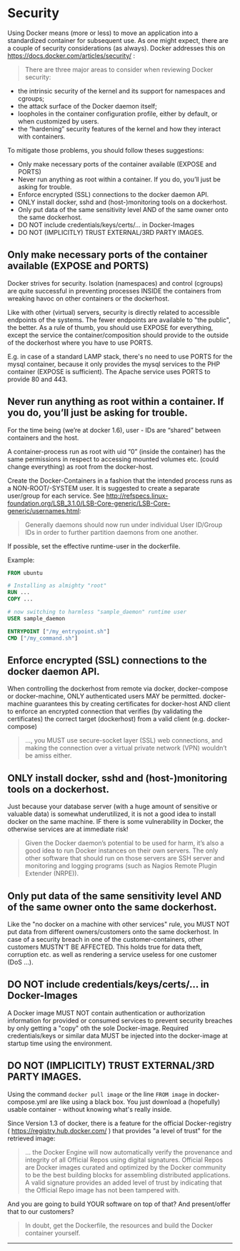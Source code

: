 Security
========

Using Docker means (more or less) to move an application into a standardized container for subsequent use.
As one might expect, there are a couple of security considerations (as always). Docker addresses this on https://docs.docker.com/articles/security/ :
  > There are three major areas to consider when reviewing Docker security:
  * the intrinsic security of the kernel and its support for namespaces and cgroups;
  * the attack surface of the Docker daemon itself;
  * loopholes in the container configuration profile, either by default, or when customized by users.
  * the “hardening” security features of the kernel and how they interact with containers.

To mitigate those problems, you should follow theses suggestions:
  * Only make necessary ports of the container available (EXPOSE and PORTS)
  * Never run anything as root within a container. If you do, you’ll just be asking for trouble.
  * Enforce encrypted (SSL) connections to the docker daemon API.
  * ONLY install docker, sshd and (host-)monitoring tools on a dockerhost.
  * Only put data of the same sensitivity level AND of the same owner onto the same dockerhost.
  * DO NOT include credentials/keys/certs/... in Docker-Images
  * DO NOT (IMPLICITLY) TRUST EXTERNAL/3RD PARTY IMAGES.

Only make necessary ports of the container available (EXPOSE and PORTS)
------------------------------------------------------------------------
Docker strives for security. Isolation (namespaces) and control (cgroups) are quite successful in preventing processes INSIDE the containers from wreaking havoc on other containers or the dockerhost.

Like with other (virtual) servers, security is directly related to accessible endpoints of the systems. The fewer endpoints are available to "the public", the better. As a rule of thumb, you should use EXPOSE for everything, except the service the container/composition should provide to the outside of the dockerhost where you have to use PORTS.

E.g. in case of a standard LAMP stack, there's no need to use PORTS for the mysql container, because it only provides the mysql services to the PHP container (EXPOSE is sufficient). The Apache service uses PORTS to provide 80 and 443.

Never run anything as root within a container. If you do, you’ll just be asking for trouble.
---------------------------------------------------------------------------------------------
For the time being (we’re at docker 1.6), user - IDs are “shared” between containers and the host.

A container-process run as root with uid “0” (inside the container) has the same permissions in respect to accessing mounted volumes etc. (could change everything) as root from the docker-host.

Create the Docker-Containers in a fashion that the intended process runs as a NON-ROOT/-SYSTEM user. It is suggested to create a separate user/group for each service. See http://refspecs.linux-foundation.org/LSB_3.1.0/LSB-Core-generic/LSB-Core-generic/usernames.html:

  > Generally daemons should now run under individual User ID/Group IDs in order to further partition daemons from one another.

If possible, set the effective runtime-user in the dockerfile.

Example:

``` dockerfile
FROM ubuntu

# Installing as almighty "root"
RUN ...
COPY ...

# now switching to harmless "sample_daemon" runtime user
USER sample_daemon

ENTRYPOINT ["/my_entrypoint.sh"]
CMD ["/my_command.sh"]
```

Enforce encrypted (SSL) connections to the docker daemon API.
--------------------------------------------------------------
When controlling the dockerhost from remote via docker, docker-compose or docker-machine, ONLY authenticated users MAY be permitted. docker-machine guarantees this by creating certificates for docker-host AND client to enforce an encrypted connection that verifies (by validating the certificates) the correct target (dockerhost) from a valid client (e.g. docker-compose)

> …, you MUST use secure-socket layer (SSL) web connections, and making the connection over a virtual private network (VPN) wouldn’t be amiss either.

ONLY install docker, sshd and (host-)monitoring tools on a dockerhost.
-----------------------------------------------------------------------
Just because your database server (with a huge amount of sensitive or valuable data) is somewhat underutilized, it is not a good idea to install docker on the same machine. IF there is some vulnerability in Docker, the otherwise services are at immediate risk!

> Given the Docker daemon’s potential to be used for harm, it’s also a good idea to run Docker instances on their own servers. The only other software that should run on those servers are SSH server and monitoring and logging programs (such as Nagios Remote Plugin Extender (NRPE)).

Only put data of the same sensitivity level AND of the same owner onto the same dockerhost.
-------------------------------------------------------------------------------
Like the "no docker on a machine with other services" rule, you MUST NOT put data from different owners/customers onto the same dockerhost. In case of a security breach in one of the customer-containers, other customers MUSTN'T BE AFFECTED. This holds true for data theft, corruption etc. as well as rendering a service useless for one customer (DoS ...).

DO NOT include credentials/keys/certs/... in Docker-Images
----------------------------------------------------------
A Docker image MUST NOT contain authentication or authorization information for provided or consumed services to prevent
security breaches by only getting a "copy" oth the sole Docker-image.
Required credentials/keys or similar data MUST be injected into the docker-image at startup time using the environment.

DO NOT (IMPLICITLY) TRUST EXTERNAL/3RD PARTY IMAGES.
--------------------------------------------------------
Using the command `docker pull image` or the line `FROM image` in docker-compose.yml are like using a black box. You just download a (hopefully) usable container - without knowing what's really inside.

Since Version 1.3 of docker, there is a feature for the official Docker-registry ( https://registry.hub.docker.com/ ) that provides "a level of trust" for the retrieved image:

  > ... the Docker Engine will now automatically verify the provenance and integrity of all Official Repos using digital signatures. Official Repos are Docker images curated and optimized by the Docker community to be the best building blocks for assembling distributed applications.  A valid signature provides an added level of trust by indicating that the Official Repo image has not been tampered with.


And you are going to build YOUR software on top of that? And present/offer that to our customers?

  > In doubt, get the Dockerfile, the resources and build the Docker container yourself.

---

